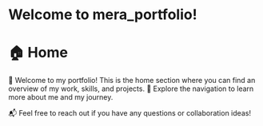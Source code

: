 # Welcome to mera_portfolio!

# 🏠 Home

🎉 Welcome to my portfolio! This is the home section where you can find an overview of my work, skills, and projects. 🌟 Explore the navigation to learn more about me and my journey.

📬 Feel free to reach out if you have any questions or collaboration ideas!
